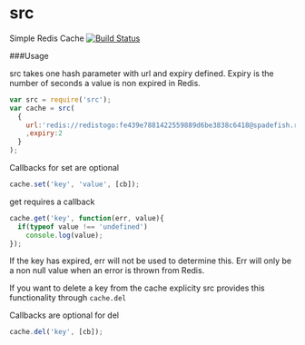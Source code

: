 src
===

Simple Redis Cache
[![Build Status](https://travis-ci.org/wlaurance/src.png)](https://travis-ci.org/wlaurance/src)

###Usage

src takes one hash parameter with url and expiry defined. Expiry is the
number of seconds a value is non expired in Redis.

```javascript
var src = require('src');
var cache = src(
  {
    url:'redis://redistogo:fe439e7881422559889d6be3838c6418@spadefish.redistogo.com:9073/'
    ,expiry:2
  }
);
```
Callbacks for set are optional
```javascript
cache.set('key', 'value', [cb]);
```
get requires a callback
```javascript
cache.get('key', function(err, value){
  if(typeof value !== 'undefined')
    console.log(value);
});
```
If the key has expired, err will not be used to determine this. Err will
only be a non null value when an error is thrown from Redis.

If you want to delete a key from the cache explicity src provides this
functionality through ```cache.del```

Callbacks are optional for del
```javascript
cache.del('key', [cb]);
```
